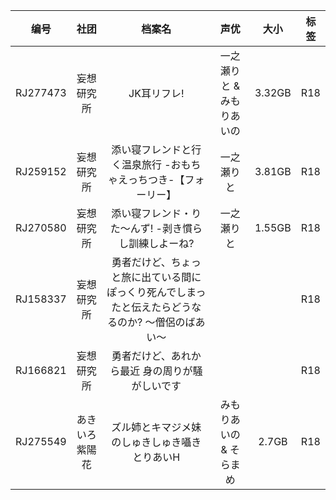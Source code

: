 | 编号 | 社团 | 档案名 | 声优 | 大小 | 标签 |
|:-----:|:-----:|:--------:|:-----:|:-----:|:-----:|
| RJ277473 | 妄想研究所 | JK耳リフレ! | 一之瀬りと & みもりあいの  |  3.32GB  | R18 |
| RJ259152 | 妄想研究所 | 添い寝フレンドと行く温泉旅行 -おもちゃえっちつき-【フォーリー】 | 一之瀬りと | 3.81GB | R18 |
| RJ270580 | 妄想研究所 | 添い寝フレンド・りた〜んず! -剥き慣らし訓練しよーね? | 一之瀬りと | 1.55GB | R18 |
| RJ158337 | 妄想研究所 | 勇者だけど、ちょっと旅に出ている間にぽっくり死んでしまったと伝えたらどうなるのか? ～僧侶のばあい～ | | | R18 |
| RJ166821 | 妄想研究所 | 勇者だけど、あれから最近 身の周りが騒がしいです | | | R18 |
| RJ275549 | あきいろ紫陽花 | ズル姉とキマジメ妹のしゅきしゅき囁きとりあいH | みもりあいの & そらまめ | 2.7GB | R18 |
